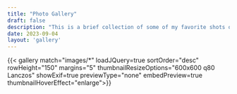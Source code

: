 ```yaml
---
title: "Photo Gallery"
draft: false
description: "This is a brief collection of some of my favorite shots over the last few years. These photos are currently in no particular order." 
date: 2023-09-04
layout: 'gallery'   
---
```


{{< gallery match="images/*" loadJQuery=true sortOrder="desc" rowHeight="150" margins="5" thumbnailResizeOptions="600x600 q80 Lanczos" showExif=true previewType="none" embedPreview=true thumbnailHoverEffect="enlarge">}}
